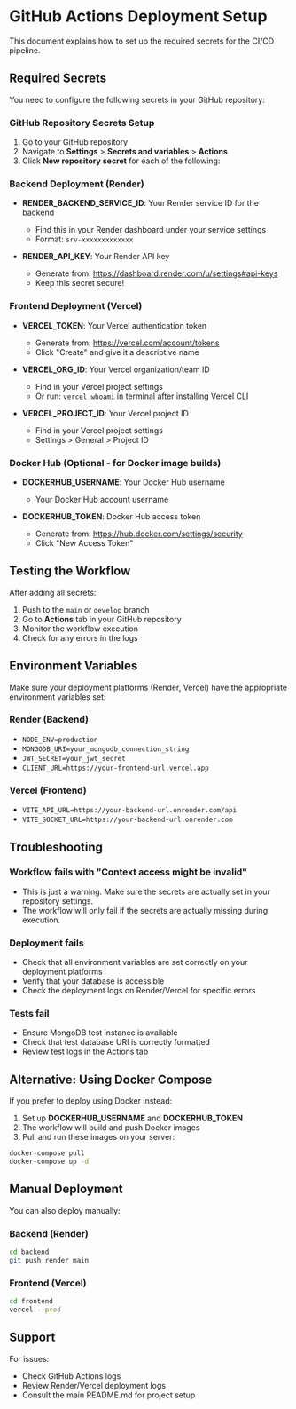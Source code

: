 # GitHub Actions Deployment Setup

This document explains how to set up the required secrets for the CI/CD pipeline.

## Required Secrets

You need to configure the following secrets in your GitHub repository:

### GitHub Repository Secrets Setup

1. Go to your GitHub repository
2. Navigate to **Settings** > **Secrets and variables** > **Actions**
3. Click **New repository secret** for each of the following:

### Backend Deployment (Render)

- **RENDER_BACKEND_SERVICE_ID**: Your Render service ID for the backend
  - Find this in your Render dashboard under your service settings
  - Format: `srv-xxxxxxxxxxxxx`

- **RENDER_API_KEY**: Your Render API key
  - Generate from: https://dashboard.render.com/u/settings#api-keys
  - Keep this secret secure!

### Frontend Deployment (Vercel)

- **VERCEL_TOKEN**: Your Vercel authentication token
  - Generate from: https://vercel.com/account/tokens
  - Click "Create" and give it a descriptive name

- **VERCEL_ORG_ID**: Your Vercel organization/team ID
  - Find in your Vercel project settings
  - Or run: `vercel whoami` in terminal after installing Vercel CLI

- **VERCEL_PROJECT_ID**: Your Vercel project ID
  - Find in your Vercel project settings
  - Settings > General > Project ID

### Docker Hub (Optional - for Docker image builds)

- **DOCKERHUB_USERNAME**: Your Docker Hub username
  - Your Docker Hub account username

- **DOCKERHUB_TOKEN**: Docker Hub access token
  - Generate from: https://hub.docker.com/settings/security
  - Click "New Access Token"

## Testing the Workflow

After adding all secrets:

1. Push to the `main` or `develop` branch
2. Go to **Actions** tab in your GitHub repository
3. Monitor the workflow execution
4. Check for any errors in the logs

## Environment Variables

Make sure your deployment platforms (Render, Vercel) have the appropriate environment variables set:

### Render (Backend)
- `NODE_ENV=production`
- `MONGODB_URI=your_mongodb_connection_string`
- `JWT_SECRET=your_jwt_secret`
- `CLIENT_URL=https://your-frontend-url.vercel.app`

### Vercel (Frontend)
- `VITE_API_URL=https://your-backend-url.onrender.com/api`
- `VITE_SOCKET_URL=https://your-backend-url.onrender.com`

## Troubleshooting

### Workflow fails with "Context access might be invalid"
- This is just a warning. Make sure the secrets are actually set in your repository settings.
- The workflow will only fail if the secrets are actually missing during execution.

### Deployment fails
- Check that all environment variables are set correctly on your deployment platforms
- Verify that your database is accessible
- Check the deployment logs on Render/Vercel for specific errors

### Tests fail
- Ensure MongoDB test instance is available
- Check that test database URI is correctly formatted
- Review test logs in the Actions tab

## Alternative: Using Docker Compose

If you prefer to deploy using Docker instead:

1. Set up **DOCKERHUB_USERNAME** and **DOCKERHUB_TOKEN**
2. The workflow will build and push Docker images
3. Pull and run these images on your server:

```bash
docker-compose pull
docker-compose up -d
```

## Manual Deployment

You can also deploy manually:

### Backend (Render)
```bash
cd backend
git push render main
```

### Frontend (Vercel)
```bash
cd frontend
vercel --prod
```

## Support

For issues:
- Check GitHub Actions logs
- Review Render/Vercel deployment logs
- Consult the main README.md for project setup
